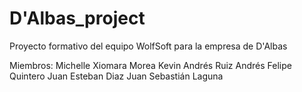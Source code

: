 # D'Albas_project
Proyecto formativo del equipo WolfSoft para la empresa de D'Albas
 
 Miembros:
 Michelle Xiomara Morea
 Kevin Andrés Ruiz
 Andrés Felipe Quintero
 Juan Esteban Diaz
 Juan Sebastián Laguna
